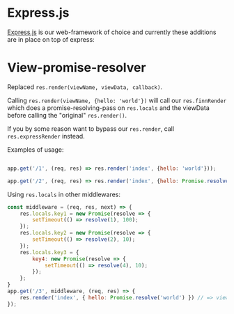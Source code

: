 # Express.js

[Express.js](https://expressjs.com/) is our web-framework of choice and currently these additions are in place on top of express:

# View-promise-resolver
Replaced `res.render(viewName, viewData, callback)`.

Calling `res.render(viewName, {hello: 'world'})` will call our `res.finnRender` which
does a promise-resolving-pass on `res.locals` and the viewData before calling the "original" `res.render()`.

If you by some reason want to bypass our `res.render`, call `res.expressRender` instead.


Examples of usage:

```js

app.get('/1', (req, res) => res.render('index', {hello: 'world'}));

app.get('/2', (req, res) => res.render('index', {hello: Promise.resolve('world')}));

```


Using `res.locals` in other middlewares:

```js
const middleware = (req, res, next) => {
    res.locals.key1 = new Promise(resolve => {
        setTimeout(() => resolve(1), 100);
    });
    res.locals.key2 = new Promise(resolve => {
        setTimeout(() => resolve(2), 10);
    });
    res.locals.key3 = {
        key4: new Promise(resolve => {
            setTimeout(() => resolve(4), 10);
        });
    };
}
app.get('/3', middleware, (req, res) => {
    res.render('index', { hello: Promise.resolve('world') }) // => viewData resolves to {key1: 1, key2: 2, key3: { key4: 4 }, hello: 'world' }
});
```
